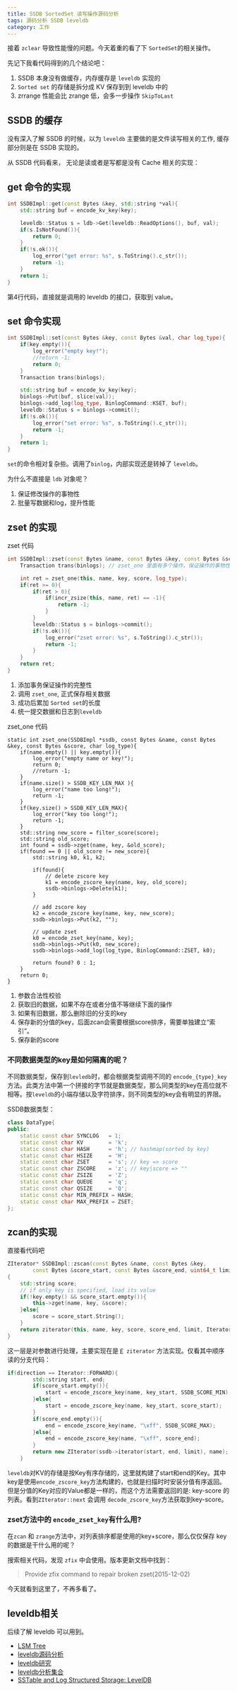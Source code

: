 ```yaml
---
title: SSDB SortedSet 读写操作源码分析
tags: 源码分析 SSDB leveldb
category: 工作
---
```


接着 `zclear` 导致性能慢的问题。今天着重的看了下 `SortedSet`的相关操作。

先记下我看代码得到的几个结论吧：

1. SSDB 本身没有做缓存，内存缓存是 `leveldb` 实现的
2. `Sorted set` 的存储是拆分成 KV 保存到到 leveldb 中的
3. zrrange 性能会比 zrange 低，会多一步操作 `SkipToLast`

<!--more-->

## SSDB 的缓存

没有深入了解 SSDB 的时候，以为 `leveldb` 主要做的是文件读写相关的工作,
 缓存部分则是在 SSDB 实现的。

从 SSDB 代码看来， 无论是读或者是写都是没有 Cache 相关的实现：

## get 命令的实现

```cpp
int SSDBImpl::get(const Bytes &key, std::string *val){
	std::string buf = encode_kv_key(key);

	leveldb::Status s = ldb->Get(leveldb::ReadOptions(), buf, val);
	if(s.IsNotFound()){
		return 0;
	}
	if(!s.ok()){
		log_error("get error: %s", s.ToString().c_str());
		return -1;
	}
	return 1;
}
```

第4行代码，直接就是调用的 leveldb 的接口，获取到 value。

## set 命令实现

```cpp
int SSDBImpl::set(const Bytes &key, const Bytes &val, char log_type){
	if(key.empty()){
		log_error("empty key!");
		//return -1;
		return 0;
	}
	Transaction trans(binlogs);

	std::string buf = encode_kv_key(key);
	binlogs->Put(buf, slice(val));
	binlogs->add_log(log_type, BinlogCommand::KSET, buf);
	leveldb::Status s = binlogs->commit();
	if(!s.ok()){
		log_error("set error: %s", s.ToString().c_str());
		return -1;
	}
	return 1;
}
```

`set`的命令相对复杂些。调用了`binlog`，内部实现还是转掉了 `leveldb`。

为什么不直接是 `ldb` 对象呢？

1. 保证修改操作的事物性
2. 批量写数据和log，提升性能



## zset 的实现


zset 代码

```cpp
int SSDBImpl::zset(const Bytes &name, const Bytes &key, const Bytes &score, char log_type){
	Transaction trans(binlogs); // zset_one 里面有多个操作，保证操作的事物性

	int ret = zset_one(this, name, key, score, log_type);
	if(ret >= 0){
		if(ret > 0){
			if(incr_zsize(this, name, ret) == -1){
				return -1;
			}
		}
		leveldb::Status s = binlogs->commit();
		if(!s.ok()){
			log_error("zset error: %s", s.ToString().c_str());
			return -1;
		}
	}
	return ret;
}
```

1. 添加事务保证操作的完整性
2. 调用 `zset_one`, 正式保存相关数据
3. 成功后累加 `Sorted set`的长度
4. 统一提交数据和日志到`leveldb`

zset_one 代码

```
static int zset_one(SSDBImpl *ssdb, const Bytes &name, const Bytes &key, const Bytes &score, char log_type){
	if(name.empty() || key.empty()){
		log_error("empty name or key!");
		return 0;
		//return -1;
	}
	if(name.size() > SSDB_KEY_LEN_MAX ){
		log_error("name too long!");
		return -1;
	}
	if(key.size() > SSDB_KEY_LEN_MAX){
		log_error("key too long!");
		return -1;
	}
	std::string new_score = filter_score(score);
	std::string old_score;
	int found = ssdb->zget(name, key, &old_score);
	if(found == 0 || old_score != new_score){
		std::string k0, k1, k2;

		if(found){
			// delete zscore key
			k1 = encode_zscore_key(name, key, old_score);
			ssdb->binlogs->Delete(k1);
		}

		// add zscore key
		k2 = encode_zscore_key(name, key, new_score);
		ssdb->binlogs->Put(k2, "");

		// update zset
		k0 = encode_zset_key(name, key);
		ssdb->binlogs->Put(k0, new_score);
		ssdb->binlogs->add_log(log_type, BinlogCommand::ZSET, k0);

		return found? 0 : 1;
	}
	return 0;
}
```

1. 参数合法性校验
2. 获取旧的数据，如果不存在或者分值不等继续下面的操作
3. 如果有旧数据，那么删除旧的分支的key
4. 保存新的分值的key，后面zcan会需要根据score排序，需要单独建立“索引”。
5. 保存新的score

### 不同数据类型的key是如何隔离的呢？

不同数据类型，保存到`levledb`时，都会根据类型调用不同的 `encode_{type}_key`方法。此类方法中第一个拼接的字节就是数据类型，那么同类型的key在高位就不相等。按`leveldb`的小端存储以及字符排序，则不同类型的key会有明显的界限。

SSDB数据类型：

```cpp
class DataType{
public:
	static const char SYNCLOG	= 1;
	static const char KV		= 'k';
	static const char HASH		= 'h'; // hashmap(sorted by key)
	static const char HSIZE		= 'H';
	static const char ZSET		= 's'; // key => score
	static const char ZSCORE	= 'z'; // key|score => ""
	static const char ZSIZE		= 'Z';
	static const char QUEUE		= 'q';
	static const char QSIZE		= 'Q';
	static const char MIN_PREFIX = HASH;
	static const char MAX_PREFIX = ZSET;
};
```

## zcan的实现

直接看代码吧

```cpp
ZIterator* SSDBImpl::zscan(const Bytes &name, const Bytes &key,
		const Bytes &score_start, const Bytes &score_end, uint64_t limit)
{
	std::string score;
	// if only key is specified, load its value
	if(!key.empty() && score_start.empty()){
		this->zget(name, key, &score);
	}else{
		score = score_start.String();
	}
	return ziterator(this, name, key, score, score_end, limit, Iterator::FORWARD);
}
```

这一层是对参数进行处理，主要实现在是￡ `ziterator` 方法实现。仅看其中顺序读的分支代码：

```cpp
if(direction == Iterator::FORWARD){
		std::string start, end;
		if(score_start.empty()){
			start = encode_zscore_key(name, key_start, SSDB_SCORE_MIN);
		}else{
			start = encode_zscore_key(name, key_start, score_start);
		}
		if(score_end.empty()){
			end = encode_zscore_key(name, "\xff", SSDB_SCORE_MAX);
		}else{
			end = encode_zscore_key(name, "\xff", score_end);
		}
		return new ZIterator(ssdb->iterator(start, end, limit), name);
	}
```

`leveldb`对KV的存储是按Key有序存储的，这里就构建了start和end的Key。其中key是使用`encode_zscore_key`方法构建的，也就是扫描时时安装分值有序返回。但是分值的Key对应的Value都是一样的，而这个方法需要返回的是: key-score 的列表。看到`ZIterator::next` 会调用 `decode_zscore_key`方法获取到key-score。

### zset方法中的 `encode_zset_key`有什么用?

在`zcan` 和 `zrange`方法中，对列表排序都是使用的key+score，那么仅仅保存 key 的数据是干什么用的呢？

搜索相关代码，发现 `zfix` 中会使用。版本更新文档中找到：

> Provide zfix command to repair broken zset(2015-12-02)

今天就看到这里了，不再多看了。

## leveldb相关

后续了解 leveldb 可以用到。

- [LSM Tree](http://nosqlsummer.org/paper/lsm-tree)
- [leveldb源码分析](http://blog.csdn.net/sparkliang/article/category/1342001)
- [leveldb研究](http://www.blogjava.net/sandy/category/51018.html)
- [leveldb分析集合](http://dirtysalt.info/leveldb.html)
- [SSTable and Log Structured Storage: LevelDB](https://www.igvita.com/2012/02/06/sstable-and-log-structured-storage-leveldb/)







